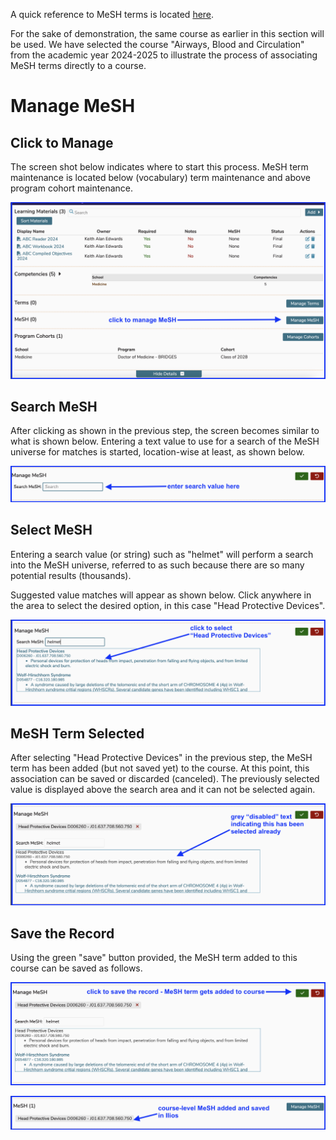 A quick reference to MeSH terms is located [here](https://iliosproject.gitbook.io/ilios-user-guide/additional-information/mesh).

For the sake of demonstration, the same course as earlier in this section will be used. We have selected the course "Airways, Blood and Circulation" from the academic year 2024-2025 to illustrate the process of associating MeSH terms directly to a course.

# Manage MeSH

## Click to Manage

The screen shot below indicates where to start this process. MeSH term maintenance is located below (vocabulary) term maintenance and above program cohort maintenance. 

![click to manage](../../images/course_MeSH/click_to_manage.png)

## Search MeSH

After clicking as shown in the previous step, the screen becomes similar to what is shown below. Entering a text value to use for a search of the MeSH universe for matches is started, location-wise at least, as shown below.

![start search](../../images/course_MeSH/start_search.png)

## Select MeSH

Entering a search value (or string) such as "helmet" will perform a search into the MeSH universe, referred to as such because there are so many potential results (thousands).

Suggested value matches will appear as shown below. Click anywhere in the area to select the desired option, in this case "Head Protective Devices".

![click to select](../../images/course_MeSH/click_to_select.png)

## MeSH Term Selected

After selecting "Head Protective Devices" in the previous step, the MeSH term has been added (but not saved yet) to the course. At this point, this association can be saved or discarded (canceled). The previously selected value is displayed above the search area and it can not be selected again.

![MeSH term selected](../../images/course_MeSH/MeSH_term_selected.png)

## Save the Record

Using the green "save" button provided, the MeSH term added to this course can be saved as follows. 

![click to save](../../images/course_MeSH/click_to_save.png)

![added to course](../../images/course_MeSH/added_to_course.png)

